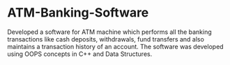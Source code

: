 # ATM-Banking-Software
Developed a software for ATM machine which performs all the banking transactions like cash deposits, 
withdrawals, fund transfers and also maintains a transaction history of an account. 
The software was developed using OOPS concepts in C++ and Data Structures.
